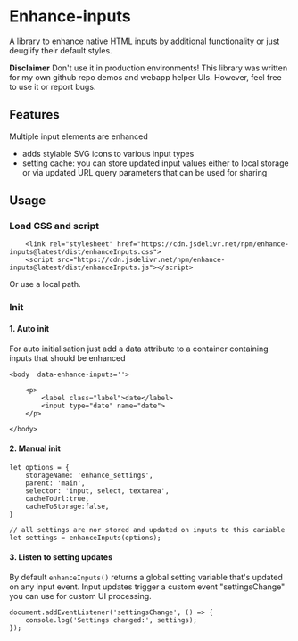 # Enhance-inputs

A library to enhance native HTML inputs by additional functionality or just deuglify their default styles.

**Disclaimer** Don't use it in production environments! This library was written for my own github repo demos and webapp helper UIs.
However, feel free to use it or report bugs.


## Features
Multiple input elements are enhanced
* adds stylable SVG icons to various input types
* setting cache: you can  store updated input values either to local storage or via updated URL query parameters that can be used for sharing


## Usage

### Load CSS and script
```
    <link rel="stylesheet" href="https://cdn.jsdelivr.net/npm/enhance-inputs@latest/dist/enhanceInputs.css">
    <script src="https://cdn.jsdelivr.net/npm/enhance-inputs@latest/dist/enhanceInputs.js"></script>
```
Or use a local path.

### Init 

#### 1. Auto init
For auto initialisation just add a data attribute to a container containing inputs that should be enhanced

```
<body  data-enhance-inputs=''>

    <p>
        <label class="label">date</label>
        <input type="date" name="date">
    </p>

</body>
```

#### 2. Manual init

```
let options = {
    storageName: 'enhance_settings',
    parent: 'main',
    selector: 'input, select, textarea',
    cacheToUrl:true,
    cacheToStorage:false,
}

// all settings are nor stored and updated on inputs to this cariable
let settings = enhanceInputs(options);
```


#### 3. Listen to setting updates
By default `enhanceInputs()` returns a global setting variable that's updated on any input event.
Input updates trigger a custom event "settingsChange" you can use for custom UI processing.

```
document.addEventListener('settingsChange', () => {
    console.log('Settings changed:', settings);
});
```